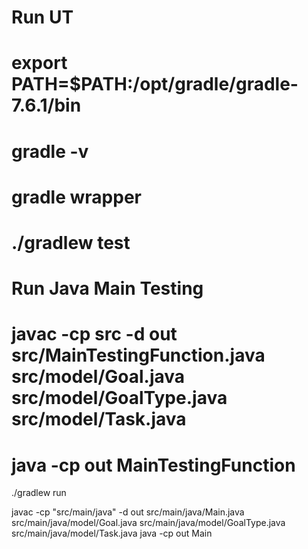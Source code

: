 # Run UT 
# export PATH=$PATH:/opt/gradle/gradle-7.6.1/bin
# gradle -v
# gradle wrapper
# ./gradlew test



# Run Java Main Testing
# javac -cp src -d out src/MainTestingFunction.java src/model/Goal.java src/model/GoalType.java src/model/Task.java
# java -cp out MainTestingFunction


./gradlew run



javac -cp "src/main/java" -d out src/main/java/Main.java src/main/java/model/Goal.java src/main/java/model/GoalType.java src/main/java/model/Task.java
java -cp out Main